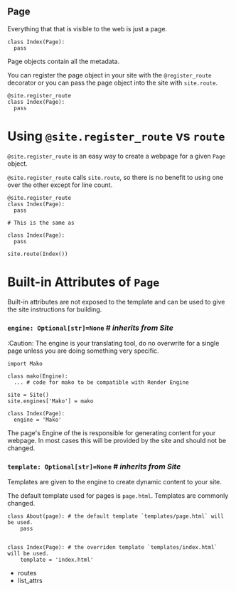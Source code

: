 Page
----

Everything that that is visible to the web is just a page.

```
class Index(Page):
  pass
```

Page objects contain all the metadata.

You can register the page object in your site with the `@register_route`
decorator or you can pass the page object into the site with `site.route`.

```
@site.register_route
class Index(Page):
  pass
```

Using `@site.register_route` vs `route`
======

`@site.register_route` is an easy way to create a webpage for a given `Page`
object.

`@site.register_route` calls `site.route`, so there is no benefit to using one
over the other except for line count.


```
@site.register_route
class Index(Page):
  pass

# This is the same as

class Index(Page):
  pass

site.route(Index())

```

Built-in Attributes of `Page`
======

Built-in attributes are not exposed to the template and can be used to give the
site instructions for building.

### `engine: Optional[str]=None` # _inherits from Site_

:Caution: The engine is your translating tool, do no overwrite for a single
page unless you are doing something very specific.

```
import Mako

class mako(Engine):
  ... # code for mako to be compatible with Render Engine

site = Site()
site.engines['Mako'] = mako

class Index(Page):
  engine = 'Mako'
```

The page's Engine of the is responsible for generating content for your
webpage. In most cases this will be provided by the site and should not be
changed.

### `template: Optional[str]=None` # _inherits from Site_

Templates are given to the engine to create dynamic content to your site. 

The default template used for pages is `page.html`. Templates are commonly
changed.

```
class About(page): # the default template `templates/page.html` will be used.
    pass


class Index(Page): # the overriden template `templates/index.html` will be used.
    template = 'index.html'
```

* routes
* list_attrs

